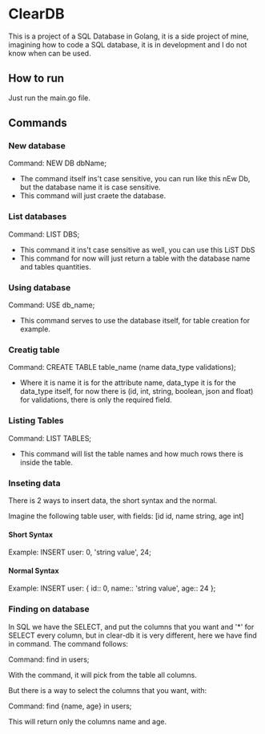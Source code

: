# ClearDB

This is a project of a SQL Database in Golang, it is a side project of mine, imagining how to code a SQL database, it is in development and I do not know when can be used.

## How to run

Just run the main.go file.

## Commands

### New database

Command: NEW DB dbName;

* The command itself ins't case sensitive, you can run like this nEw Db, but the database name it is case sensitive.
* This command will just craete the database.

### List databases

Command: LIST DBS;

* This command it ins't case sensitive as well, you can use this LiST DbS
* This command for now will just return a table with the database name and tables quantities.
  
### Using database

Command: USE db_name;

* This command serves to use the database itself, for table creation for example.
  
### Creatig table

Command: CREATE TABLE table_name (name data_type validations);

* Where it is name it is for the attribute name, data_type it is for the data_type itself, for now there is (id, int, string, boolean, json and float) for validations, there is only the required field.
  
### Listing Tables

Command: LIST TABLES;

* This command will list the table names and how much rows there is inside the table.

### Inseting data

There is 2 ways to insert data, the short syntax and the normal.

Imagine the following table user, with fields:
[id id, name string, age int]

#### Short Syntax

Example:
INSERT user: 0, 'string value', 24;

#### Normal Syntax

Example:
INSERT user: {
  id:: 0,
  name:: 'string value',
  age:: 24
};

### Finding on database

In SQL we have the SELECT, and put the columns that you want and '*' for SELECT every column, but in clear-db it is very different, here we have find in command. The command follows:

Command: find in users;

With the command, it will pick from the table all columns.

But there is a way to select the columns that you want, with:

Command: find {name, age} in users;

This will return only the columns name and age.